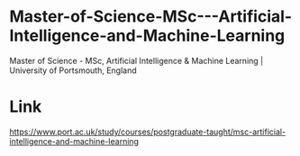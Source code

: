 # Master-of-Science-MSc---Artificial-Intelligence-and-Machine-Learning
Master of Science - MSc, Artificial Intelligence &amp; Machine Learning | University of Portsmouth, England

# Link
https://www.port.ac.uk/study/courses/postgraduate-taught/msc-artificial-intelligence-and-machine-learning

